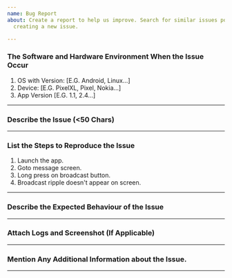 ```yaml
---
name: Bug Report
about: Create a report to help us improve. Search for similar issues posted before
  creating a new issue.

---
```


### The Software and Hardware Environment When the Issue Occur
1. OS with Version: [E.G. Android, Linux…]
2. Device: [E.G. PixelXL, Pixel, Nokia…]
3. App Version [E.G. 1.1, 2.4…]
---

### Describe the Issue (<50 Chars)
---


### List the Steps to Reproduce the Issue
1. Launch the app.
2. Goto message screen.
3. Long press on broadcast button.
4. Broadcast ripple doesn't appear on screen.
---


### Describe the Expected Behaviour of the Issue
---


### Attach Logs and Screenshot (If Applicable)
---


### Mention Any Additional Information about the Issue.
---
